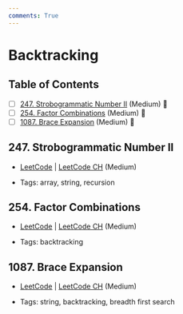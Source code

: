 ```yaml
---
comments: True
---
```


# Backtracking

## Table of Contents

- [ ] [247. Strobogrammatic Number II](https://leetcode.cn/problems/strobogrammatic-number-ii/) (Medium) 👑
- [ ] [254. Factor Combinations](https://leetcode.cn/problems/factor-combinations/) (Medium) 👑
- [ ] [1087. Brace Expansion](https://leetcode.cn/problems/brace-expansion/) (Medium) 👑

## 247. Strobogrammatic Number II

-   [LeetCode](https://leetcode.com/problems/strobogrammatic-number-ii/) | [LeetCode CH](https://leetcode.cn/problems/strobogrammatic-number-ii/) (Medium)

-   Tags: array, string, recursion


## 254. Factor Combinations

-   [LeetCode](https://leetcode.com/problems/factor-combinations/) | [LeetCode CH](https://leetcode.cn/problems/factor-combinations/) (Medium)

-   Tags: backtracking


## 1087. Brace Expansion

-   [LeetCode](https://leetcode.com/problems/brace-expansion/) | [LeetCode CH](https://leetcode.cn/problems/brace-expansion/) (Medium)

-   Tags: string, backtracking, breadth first search

